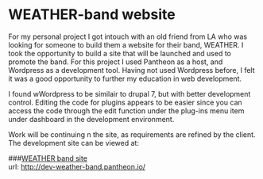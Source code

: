 WEATHER-band website
=====

For my personal project I got intouch with an old friend from LA who was looking for someone to build them a website for their band, WEATHER. I took the opportunity to build a site that will be launched and used to promote the band. For this project I used Pantheon as a host, and Wordpress as a development tool. Having not used Wordpress before, I felt it was a good opportunity to further my education in web development.

I found wWordpress to be similair to drupal 7, but with better development control. Editing the code for plugins appears to be easier since you can access the code through the edit function under the plug-ins menu item under dashboard in the development environment. 

Work will be continuing n the site, as requirements are refined by the client. The development site can be viewed at: 

###[WEATHER band site](http://dev-weather-band.pantheon.io/) 
<br />url: http://dev-weather-band.pantheon.io/

